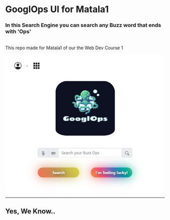 # GooglOps UI for Matala1
### In this Search Engine you can search any Buzz word that ends with 'Ops'
<br>
This repo made for Matala1 of our the Web Dev Course 1

<br>

![GoogleOps](/screenshot.jpg)
___

## Yes, We Know..